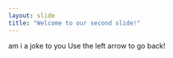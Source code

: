```yaml
---
layout: slide
title: "Welcome to our second slide!"
---
```

am i a joke to you
Use the left arrow to go back!
